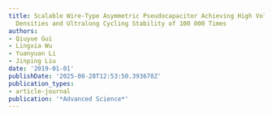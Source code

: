 ```yaml
---
title: Scalable Wire-Type Asymmetric Pseudocapacitor Achieving High Volumetric Energy/Power
  Densities and Ultralong Cycling Stability of 100 000 Times
authors:
- Qiuyue Gui
- Lingxia Wu
- Yuanyuan Li
- Jinping Liu
date: '2019-01-01'
publishDate: '2025-08-28T12:53:50.393678Z'
publication_types:
- article-journal
publication: '*Advanced Science*'
---
```

